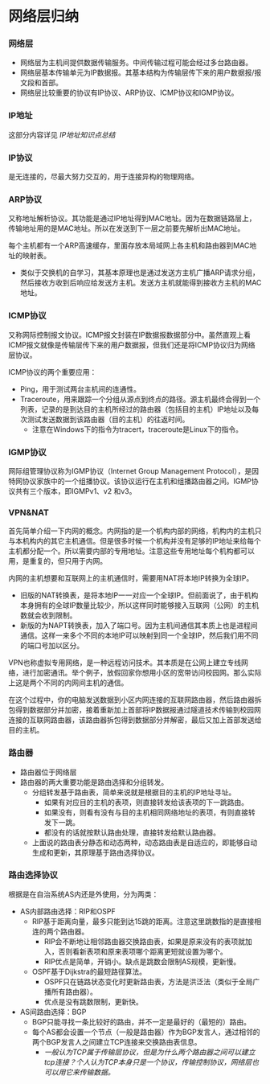 # 网络层归纳

### 网络层

* 网络层为主机间提供数据传输服务。中间传输过程可能会经过多台路由器。
* 网络层基本传输单元为IP数据报。其基本结构为传输层传下来的用户数据报/报文段和首部。
* 网络层比较重要的协议有IP协议、ARP协议、ICMP协议和IGMP协议。



### IP地址

这部分内容详见 *IP地址知识点总结*



### IP协议

是无连接的，尽最大努力交互的，用于连接异构的物理网络。



### ARP协议

又称地址解析协议。其功能是通过IP地址得到MAC地址。因为在数据链路层上，传输地址用的是MAC地址。所以在发送到下一层之前要先解析出MAC地址。

每个主机都有一个ARP高速缓存，里面存放本局域网上各主机和路由器到MAC地址的映射表。

* 类似于交换机的自学习，其基本原理也是通过发送方主机广播ARP请求分组，然后接收方收到后响应给发送方主机。发送方主机就能得到接收方主机的MAC地址。



### ICMP协议

又称网际控制报文协议。ICMP报文封装在IP数据报数据部分中。虽然直观上看ICMP报文就像是传输层传下来的用户数据报，但我们还是将ICMP协议归为网络层协议。

ICMP协议的两个重要应用：

* Ping，用于测试两台主机间的连通性。
* Traceroute，用来跟踪一个分组从源点到终点的路径。源主机最终会得到一个列表，记录的是到达目的主机所经过的路由器（包括目的主机）IP地址以及每次测试发送数据到该路由器（目的主机）的往返时间。
  * 注意在Windows下的指令为tracert，traceroute是Linux下的指令。



### IGMP协议

网际组管理协议称为IGMP协议（Internet Group Management Protocol），是因特网协议家族中的一个组播协议。该协议运行在主机和组播路由器之间。IGMP协议共有三个版本，即IGMPv1、v2 和v3。



### VPN&NAT

首先简单介绍一下内网的概念。内网指的是一个机构内部的网络，机构内的主机只与本机构内的其它主机通信。但是很多时候一个机构并没有足够的IP地址来给每个主机都分配一个。所以需要内部的专用地址。注意这些专用地址每个机构都可以用，是重复的，但只用于内网。

内网的主机想要和互联网上的主机通信时，需要用NAT将本地IP转换为全球IP。

* 旧版的NAT转换表，是将本地IP一一对应一个全球IP。但前面说了，由于机构本身拥有的全球IP数量比较少，所以这样同时能够接入互联网（公网）的主机数就会收到限制。
* 新版的为NAPT转换表，加入了端口号。因为主机间通信其本质上也是进程间通信。这样一来多个不同的本地IP可以映射到同一个全球IP，然后我们用不同的端口号加以区分。

VPN也称虚拟专用网络，是一种远程访问技术。其本质是在公网上建立专线网络，进行加密通讯。举个例子，放假回家你想用小区的宽带访问校园网。那么实际上这是两个不同的内网间主机的通信。

在这个过程中，你的电脑发送数据到小区内网连接的互联网路由器，然后路由器拆包得到数据部分并加密，接着重新加上首部将IP数据报通过隧道技术传输到校园网连接的互联网路由器，该路由器拆包得到数据部分并解密，最后又加上首部发送给目的主机。



### 路由器

* 路由器位于网络层
* 路由器的两大重要功能是路由选择和分组转发。
  * 分组转发基于路由表，简单来说就是根据目的主机的IP地址寻址。
    * 如果有对应目的主机的表项，则直接转发给该表项的下一跳路由。
    * 如果没有，则看有没有与目的主机相同网络地址的表项，有则直接转发下一跳。
    * 都没有的话就按默认路由处理，直接转发给默认路由器。
  * 上面说的路由表分静态和动态两种，动态路由表是自适应的，即能够自动生成和更新，其原理基于路由选择协议。



### 路由选择协议

根据是在自治系统AS内还是外使用，分为两类：

* AS内部路由选择：RIP和OSPF
  * RIP基于距离向量，最多只能到达15跳的距离。注意这里跳数指的是直接相连的两个路由器。
    * RIP会不断地让相邻路由器交换路由表，如果是原来没有的表项就加入，否则看新表项和原来表项哪个距离更短就设置为哪个。
    * RIP优点是简单，开销小。缺点是跳数会限制AS规模，更新慢。
  * OSPF基于Dijkstra的最短路径算法。
    * OSPF只在链路状态变化时更新路由表，方法是洪泛法（类似于全局广播所有路由器）。
    * 优点是没有跳数限制，更新快。
* AS间路由选择：BGP
  * BGP只能寻找一条比较好的路由，并不一定是最好的（最短的）路由。
  * 每个AS都会设置一个节点（一般是路由器）作为BGP发言人，通过相邻的两个BGP发言人之间建立TCP连接来交换路由表信息。
    * *一般认为TCP属于传输层协议，但是为什么两个路由器之间可以建立tcp连接？个人认为TCP本身只是一个协议，传输控制协议，网络层也可以用它来传输数据。*











